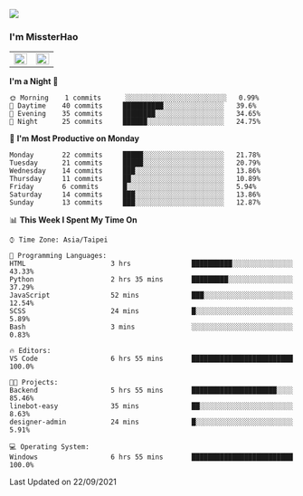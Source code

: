 ![](https://komarev.com/ghpvc/?username=MissterHao&color=ff69b4)

### I'm MissterHao


<!-- Readme stats -->
<!-- https://github.com/anuraghazra/github-readme-stats -->
<table>
<tr>
    <td valign="top" width="50%">
    <img src="https://github-readme-stats.vercel.app/api?username=MissterHao&hide_border=true&show_icons=true&locale=en" align="left" style="width: 100%" />
    </td>
    <td valign="top" width="50%">
    <img src="https://github-readme-stats.vercel.app/api/top-langs?username=MissterHao&hide_border=true&show_icons=true&locale=en&layout=compact" align="left" style="width: 100%" />
    </td>
</tr>
</table>  


<!--START_SECTION:waka-->
**I'm a Night 🦉** 

```text
🌞 Morning    1 commits      ░░░░░░░░░░░░░░░░░░░░░░░░░   0.99% 
🌆 Daytime    40 commits     ██████████░░░░░░░░░░░░░░░   39.6% 
🌃 Evening    35 commits     ████████░░░░░░░░░░░░░░░░░   34.65% 
🌙 Night      25 commits     ██████░░░░░░░░░░░░░░░░░░░   24.75%

```
📅 **I'm Most Productive on Monday** 

```text
Monday       22 commits     █████░░░░░░░░░░░░░░░░░░░░   21.78% 
Tuesday      21 commits     █████░░░░░░░░░░░░░░░░░░░░   20.79% 
Wednesday    14 commits     ███░░░░░░░░░░░░░░░░░░░░░░   13.86% 
Thursday     11 commits     ██░░░░░░░░░░░░░░░░░░░░░░░   10.89% 
Friday       6 commits      █░░░░░░░░░░░░░░░░░░░░░░░░   5.94% 
Saturday     14 commits     ███░░░░░░░░░░░░░░░░░░░░░░   13.86% 
Sunday       13 commits     ███░░░░░░░░░░░░░░░░░░░░░░   12.87%

```


📊 **This Week I Spent My Time On** 

```text
⌚︎ Time Zone: Asia/Taipei

💬 Programming Languages: 
HTML                     3 hrs               ██████████░░░░░░░░░░░░░░░   43.33% 
Python                   2 hrs 35 mins       █████████░░░░░░░░░░░░░░░░   37.29% 
JavaScript               52 mins             ███░░░░░░░░░░░░░░░░░░░░░░   12.54% 
SCSS                     24 mins             █░░░░░░░░░░░░░░░░░░░░░░░░   5.89% 
Bash                     3 mins              ░░░░░░░░░░░░░░░░░░░░░░░░░   0.83%

🔥 Editors: 
VS Code                  6 hrs 55 mins       █████████████████████████   100.0%

🐱‍💻 Projects: 
Backend                  5 hrs 55 mins       █████████████████████░░░░   85.46% 
linebot-easy             35 mins             ██░░░░░░░░░░░░░░░░░░░░░░░   8.63% 
designer-admin           24 mins             █░░░░░░░░░░░░░░░░░░░░░░░░   5.91%

💻 Operating System: 
Windows                  6 hrs 55 mins       █████████████████████████   100.0%

```


 Last Updated on 22/09/2021
<!--END_SECTION:waka-->

<!--
**MissterHao/MissterHao** is a ✨ _special_ ✨ repository because its `README.md` (this file) appears on your GitHub profile.

Here are some ideas to get you started:

- 🔭 I’m currently working on ...
- 🌱 I’m currently learning ...
- 👯 I’m looking to collaborate on ...
- 🤔 I’m looking for help with ...
- 💬 Ask me about ...
- 📫 How to reach me: ...
- 😄 Pronouns: ...
- ⚡ Fun fact: ...
-->
